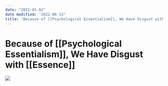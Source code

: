 ```yaml
---
date: "2022-01-02"
date modified: "2022-06-15"
title: 'Because of [[Psychological Essentialism]], We Have Disgust with [[Essence]]'
---
```


# Because of [[Psychological Essentialism]], We Have Disgust with [[Essence]]
![](https://i.imgur.com/whlAwyJ.png)

